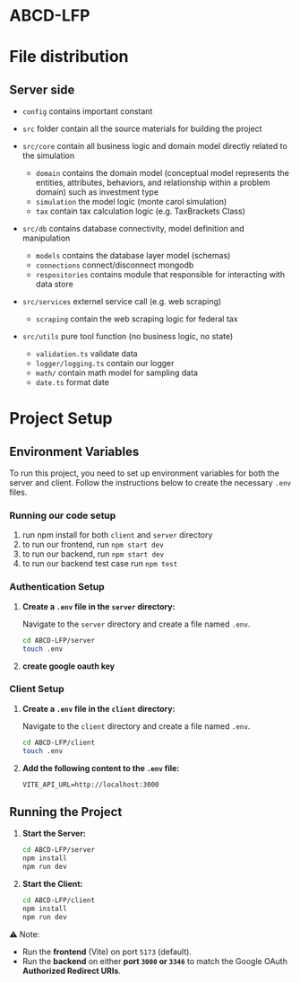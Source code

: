 # ABCD-LFP


# File distribution


## Server side

- `config` contains important constant

- `src` folder contain all the source materials for building the project

- `src/core` contain all business logic and domain model directly related to the simulation
    - `domain` contains the domain model (conceptual model represents the entities, attributes, behaviors, and relationship within a problem domain) such as investment type
    - `simulation` the model logic (monte carol simulation)
    - `tax` contain  tax calculation logic (e.g. TaxBrackets Class)

- `src/db` contains database connectivity, model definition and manipulation
    - `models` contains the database layer model (schemas)
    - `connections` connect/disconnect mongodb
    - `respositories` contains module that responsible for interacting with data store

- `src/services` externel service call (e.g. web scraping)
    - `scraping` contain the web scraping logic for federal tax

-  `src/utils` pure tool function (no business logic, no state)
    - `validation.ts` validate data
    - `logger/logging.ts` contain our logger
    - `math/` contain math model for sampling data
    - `date.ts` format date

# Project Setup

## Environment Variables

To run this project, you need to set up environment variables for both the server and client. Follow the instructions below to create the necessary `.env` files.


### Running our code setup
1. run npm install for both `client` and `server` directory
2. to run our frontend, run `npm start dev`
3. to run our backend, run `npm start dev`
4. to run our backend test case run `npm test`

### Authentication Setup

1. **Create a `.env` file in the `server` directory:**

   Navigate to the `server` directory and create a file named `.env`.

   ```bash
   cd ABCD-LFP/server
   touch .env
   ```

2. **create google oauth key**


### Client Setup

1. **Create a `.env` file in the `client` directory:**

   Navigate to the `client` directory and create a file named `.env`.

   ```bash
   cd ABCD-LFP/client
   touch .env
   ```

2. **Add the following content to the `.env` file:**

   ```plaintext
   VITE_API_URL=http://localhost:3000
   ```

## Running the Project

1. **Start the Server:**

   ```bash
   cd ABCD-LFP/server
   npm install
   npm run dev 
   ```

2. **Start the Client:**

   ```bash
   cd ABCD-LFP/client
   npm install
   npm run dev
   ```
⚠️ Note:
- Run the **frontend** (Vite) on port `5173` (default).
- Run the **backend** on either **port `3000` or `3346`** to match the Google OAuth **Authorized Redirect URIs**.

